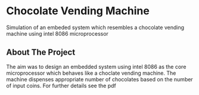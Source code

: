 # Chocolate Vending Machine
Simulation of an embeded system which resembles a chocolate vending machine using intel 8086 microprocessor
## About The Project
The aim was to design an embedded system using intel 8086 as the core microprocessor which behaves like a choclate vending machine. The machine dispenses appropriate number of chocolates based on the number of input coins.
For further details see the pdf
